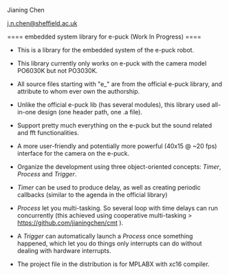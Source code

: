
Jianing Chen

j.n.chen@sheffield.ac.uk

==== embedded system library for e-puck (Work In Progress) ====

 - This is a library for the embedded system of the e-puck robot. 
 
 - This library currently only works on e-puck with the camera model PO6030K but not PO3030K.  
 
 - All source files starting with "e_" are from the official e-puck library, and attribute to whom ever own the authorship. 
 
 - Unlike the official e-puck lib (has several modules), this library used all-in-one design (one header path, one .a file). 
 
 - Support pretty much everything on the e-puck but the sound related and fft functionalities. 
 
 - A more user-friendly and potentially more powerful (40x15 @ ~20 fps) interface for the camera on the e-puck. 
 
 - Organize the development using three object-oriented concepts: _Timer_, _Process_ and _Trigger_. 

 - _Timer_ can be used to produce delay, as well as creating periodic callbacks (similar to the agenda in the official library)

 - _Process_ let you multi-tasking. So several loop with time delays can run concurrently (this achieved using cooperative multi-tasking > https://github.com/jianingchen/cmt ). 

 - A _Trigger_ can automatically launch a _Process_ once something happened, which let you do things only interrupts can do without dealing with hardware interrupts. 

 - The project file in the distribution is for MPLABX with xc16 compiler.
 
 